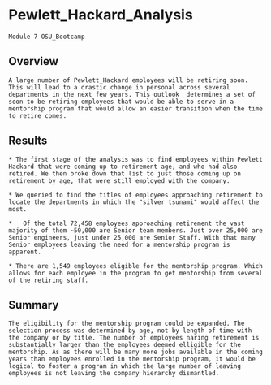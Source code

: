 # Pewlett_Hackard_Analysis
    Module 7 OSU_Bootcamp

## Overview

    A large number of Pewlett_Hackard employees will be retiring soon. This will lead to a drastic change in personal across several departments in the next few years. This outlook  determines a set of soon to be retiring employees that would be able to serve in a mentorship program that would allow an easier transition when the time to retire comes.

## Results

    * The first stage of the analysis was to find employees within Pewlett Hackard that were coming up to retirement age, and who had also retired. We then broke down that list to just those coming up on retirement by age, that were still employed with the company.

    * We queried to find the titles of employees approaching retirement to locate the departments in which the "silver tsunami" would affect the most.

    *   Of the total 72,458 employees approaching retirement the vast majority of them ~50,000 are Senior team members. Just over 25,000 are Senior engineers, just under 25,000 are Senior Staff. With that many Senior employees leaving the need for a mentorship program is apparent. 

    * There are 1,549 employees eligible for the mentorship program. Which allows for each employee in the program to get mentorship from several of the retiring staff. 


## Summary

    The eligibility for the mentorship program could be expanded. The selection process was determined by age, not by length of time with the company or by title. The number of employees naring retirement is substantially larger than the employees deemed elligible for the mentorship. As as there will be many more jobs available in the coming years than employees enrolled in the mentorship program, it would be logical to foster a program in which the large number of leaving employees is not leaving the company hierarchy dismantled.
